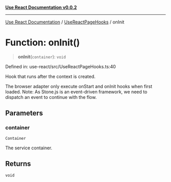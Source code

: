 [**Use React Documentation v0.0.2**](../../README.md)

***

[Use React Documentation](../../modules.md) / [UseReactPageHooks](../README.md) / onInit

# Function: onInit()

> **onInit**(`container`): `void`

Defined in: use-react/src/UseReactPageHooks.ts:40

Hook that runs after the context is created.

The browser adapter only execute onStart and onInit hooks when first loaded.
Note: As Stone.js is an event-driven framework, we need to dispatch an event to continue with the flow.

## Parameters

### container

`Container`

The service container.

## Returns

`void`
